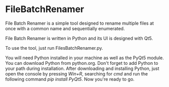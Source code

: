# FileBatchRenamer

File Batch Renamer is a simple tool designed to rename multiple files at once with a common name and sequentially enumerated.

File Batch Renamer is written in Python and its UI is designed with Qt5.

To use the tool, just run FilesBatchRenamer.py.

You will need Python installed in your machine as well as the PyQt5 module.
You can download Python from python.org. Don't forget to add Python to your path during installation.
After downloading and installing Python, just open the console by pressing *Win+R*, searching for *cmd* and run the following command *pip install PyQt5*. Now you're ready to go.
